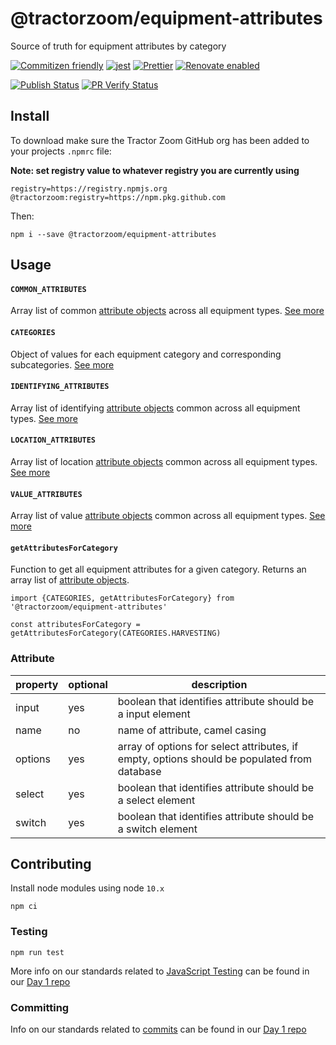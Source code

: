 # @tractorzoom/equipment-attributes

Source of truth for equipment attributes by category

[![Commitizen friendly](https://img.shields.io/badge/commitizen-friendly-brightgreen.svg)](http://commitizen.github.io/cz-cli/) [![jest](https://jestjs.io/img/jest-badge.svg)](https://github.com/facebook/jest) [![Prettier](https://img.shields.io/badge/code_style-prettier-ff69b4.svg?style=flat-square)](https://github.com/prettier/prettier) [![Renovate enabled](https://img.shields.io/badge/renovate-enabled-brightgreen.svg)](https://renovatebot.com/)

[![Publish Status](https://github.com/TractorZoom/equipment-attributes/workflows/publish/badge.svg)](https://github.com/TractorZoom/equipment-attributes/actions) [![PR Verify Status](https://github.com/TractorZoom/equipment-attributes/workflows/pull_request_verify/badge.svg)](https://github.com/TractorZoom/equipment-attributes/actions)

## Install

To download make sure the Tractor Zoom GitHub org has been added to your projects `.npmrc` file:

**Note: set registry value to whatever registry you are currently using**

```
registry=https://registry.npmjs.org
@tractorzoom:registry=https://npm.pkg.github.com
```

Then:

```
npm i --save @tractorzoom/equipment-attributes
```

## Usage

#### `COMMON_ATTRIBUTES`

Array list of common [attribute objects](#attribute) across all equipment types. [See more](src/attributes-by-category.js)

#### `CATEGORIES`

Object of values for each equipment category and corresponding subcategories. [See more](src/categories.js)

#### `IDENTIFYING_ATTRIBUTES`

Array list of identifying [attribute objects](#attribute) common across all equipment types. [See more](src/attributes-by-category.js)

#### `LOCATION_ATTRIBUTES`

Array list of location [attribute objects](#attribute) common across all equipment types. [See more](src/attributes-by-category.js)

#### `VALUE_ATTRIBUTES`

Array list of value [attribute objects](#attribute) common across all equipment types. [See more](src/attributes-by-category.js)

#### `getAttributesForCategory`

Function to get all equipment attributes for a given category. Returns an array list of [attribute objects](#attribute).

```
import {CATEGORIES, getAttributesForCategory} from '@tractorzoom/equipment-attributes'

const attributesForCategory = getAttributesForCategory(CATEGORIES.HARVESTING)
```

### Attribute

| property | optional | description                                                                                 |
| -------- | -------- | ------------------------------------------------------------------------------------------- |
| input    | yes      | boolean that identifies attribute should be a input element                                 |
| name     | no       | name of attribute, camel casing                                                             |
| options  | yes      | array of options for select attributes, if empty, options should be populated from database |
| select   | yes      | boolean that identifies attribute should be a select element                                |
| switch   | yes      | boolean that identifies attribute should be a switch element                                |

## Contributing

Install node modules using node `10.x`

```
npm ci
```

### Testing

```
npm run test
```

More info on our standards related to [JavaScript Testing](https://github.com/TractorZoom/Day1/blob/master/developer/languages/javascript.md#testing) can be found in our [Day 1 repo](https://github.com/TractorZoom/Day1)

### Committing

Info on our standards related to [commits](https://github.com/TractorZoom/Day1/blob/master/developer/languages/javascript.md#committing) can be found in our [Day 1 repo](https://github.com/TractorZoom/Day1)
